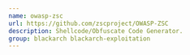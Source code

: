 ```yaml
---
name: owasp-zsc
url: https://github.com/zscproject/OWASP-ZSC
description: Shellcode/Obfuscate Code Generator.
group: blackarch blackarch-exploitation
---
```

